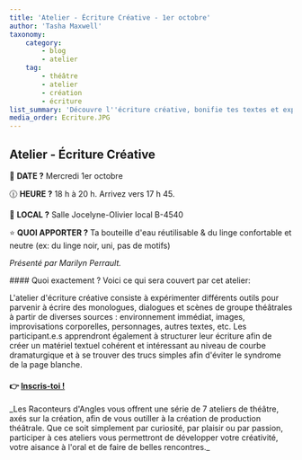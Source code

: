 ```yaml
---
title: 'Atelier - Écriture Créative - 1er octobre'
author: 'Tasha Maxwell'
taxonomy:
    category:
        - blog
        - atelier
    tag:
        - théâtre
        - atelier
        - création
        - écriture
list_summary: 'Découvre l''écriture créative, bonifie tes textes et expérimente avec l''écriture de monologues, dialoges et scènes de théâtre.'
media_order: Ecriture.JPG
---
```


## Atelier - Écriture Créative
📆 **DATE ?** Mercredi 1er octobre

🕧 **HEURE ?** 18 h à 20 h. Arrivez vers 17 h 45.

📍 **LOCAL ?** Salle Jocelyne-Olivier local B-4540

⭐ **QUOI APPORTER ?** Ta bouteille d'eau réutilisable & du linge confortable et neutre (ex: du linge noir, uni, pas de motifs)

_Présenté par Marilyn Perrault._
<p>
    <p>
	</p>
</p>
#### Quoi exactement ?
Voici ce qui sera couvert par cet atelier:

L'atelier d'écriture créative consiste à expérimenter différents outils pour parvenir à écrire des monologues, dialogues et scènes de groupe théâtrales à partir de diverses sources : environnement immédiat, images, improvisations corporelles, personnages, autres textes, etc. Les participant.e.s apprendront également à structurer leur écriture afin de créer un matériel textuel cohérent et intéressant au niveau de courbe dramaturgique et à se trouver des trucs simples afin d'éviter le syndrome de la page blanche.

#### 👉 [Inscris-toi !](https://lepointdevente.com/billets/kbg251001001)
<p>
    <span class="line"></span>
</p>
_Les Raconteurs d'Angles vous offrent une série de 7 ateliers de théâtre, axés sur la création, afin de vous outiller à la création de production théâtrale.
Que ce soit simplement par curiosité, par plaisir ou par passion, participer à ces ateliers vous permettront de développer votre créativité, votre aisance à l'oral et de faire de belles rencontres._